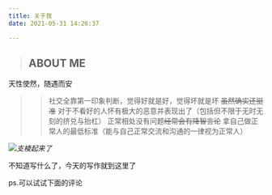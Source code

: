 ```yaml
---
title: 关于我
date: 2021-05-31 14:26:37

---  
```


  >## ABOUT ME
天性使然，随遇而安
  >> 社交全靠第一印象判断，觉得好就是好，觉得坏就是坏 ~~虽然确实还挺准~~ 
     对于不看好的人怀有极大的恶意并表现出了（包括但不限于无时无刻的挤兑与抬杠）
正常相处没有问题~~经常会有降智言论~~
拿自己做正常人的最低标准（能与自己正常交流和沟通的一律视为正常人）

![](https://i.loli.net/2021/05/31/Grf2yRXK7biqv1n.jpg)_支棱起来了_

不知道写什么了，今天的写作就到这里了
 
ps.可以试试下面的评论